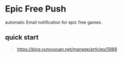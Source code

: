 # Epic Free Push
automatic Email notification for epic free games.

## quick start
> https://blog.yunyuyuan.net/manage/articles/5888
